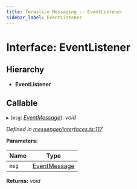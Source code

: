 ```yaml
---
title: Teraslice Messaging :: EventListener
sidebar_label: EventListener
---
```


# Interface: EventListener

## Hierarchy

* **EventListener**

## Callable

▸ (`msg`: *[EventMessage](eventmessage.md)*): *void*

*Defined in [messenger/interfaces.ts:117](https://github.com/terascope/teraslice/blob/b0f73ab9/packages/teraslice-messaging/src/messenger/interfaces.ts#L117)*

**Parameters:**

Name | Type |
------ | ------ |
`msg` | [EventMessage](eventmessage.md) |

**Returns:** *void*

